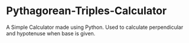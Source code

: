 # Pythagorean-Triples-Calculator
A Simple Calculator made using Python.
Used to calculate perpendicular and hypotenuse when base is given.
